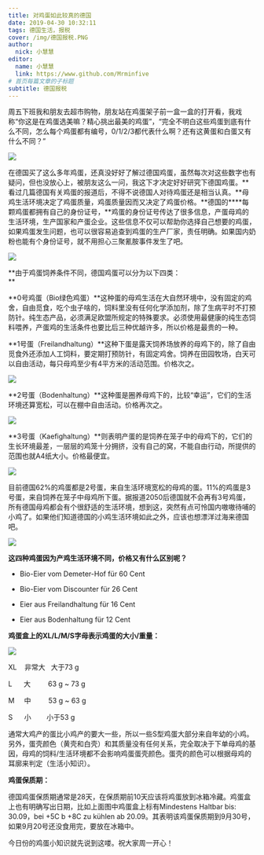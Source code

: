 ```yaml
---
title: 对鸡蛋如此较真的德国
date: 2019-04-30 10:32:11
tags: 德国生活，报税
cover: /img/德国报税.PNG
author: 
  nick: 小慧慧
editor:
  name: 小慧慧
  link: https://www.github.com/Mrminfive
# 首页每篇文章的子标题
subtitle: 德国报税
---
```


周五下班我和朋友去超市购物，朋友站在鸡蛋架子前一盒一盒的打开看，我戏称“你这是在鸡蛋选美嘛？精心挑出最美的鸡蛋”，“完全不明白这些鸡蛋到底有什么不同，怎么每个鸡蛋都有编号，0/1/2/3都代表什么啊？还有这黄蛋和白蛋又有什么不同？”

  

![](https://mmbiz.qpic.cn/mmbiz_jpg/rW3MWnUicJ7cuUTOjNcx5Ev5EJdsXT66n8w8tL2Ek8rpUViaZAiaic17Eg2uN5aCgsEbQ1HibmcRQ0ibJFiaoCC9sIIaQ/640?wx_fmt=jpeg)

  

在德国买了这么多年鸡蛋，还真没好好了解过德国鸡蛋，虽然每次对这些数字也有疑问，但也没放心上，被朋友这么一问，我这下才决定好好研究下德国鸡蛋。**看过几篇德国有关鸡蛋的报道后，不得不说德国人对待鸡蛋还是相当认真。**母鸡生活环境决定了鸡蛋质量，鸡蛋质量因而又决定了鸡蛋价格。**德国的****每颗鸡蛋都拥有自己的身份证号，**鸡蛋的身份证号传达了很多信息，产蛋母鸡的生活环境，生产国家和产蛋企业。这些信息不仅可以帮助你选择自己想要的鸡蛋，如果鸡蛋发生问题，也可以很容易追查到鸡蛋的生产厂家，责任明确。如果国内奶粉也能有个身份证号，就不用担心三聚氰胺事件发生了吧。

  

![](https://mmbiz.qpic.cn/mmbiz_jpg/rW3MWnUicJ7cuUTOjNcx5Ev5EJdsXT66nicGX79dl4Zxz77VoicDU1pQjibHkEBZwdrFrkdibY3SiaTeiaYJIVVAfGicaQ/640?wx_fmt=jpeg)

**由于鸡蛋饲养条件不同，德国鸡蛋可以分为以下四类：  
**

  

**0号鸡蛋（Bio绿色鸡蛋）**这种蛋的母鸡生活在大自然环境中，没有固定的鸡舍，自由觅食，吃个虫子啥的，饲料里没有任何化学添加剂，除了生病平时不打预防针。纯生态产品，必须满足欧盟所规定的特殊要求。必须使用最健康的纯生态饲料喂养，产蛋鸡的生活条件也要比后三种优越许多，所以价格是最贵的一种。  

  

**1号蛋（Freilandhaltung）**这种下蛋是露天饲养场放养的母鸡下的，除了自由觅食外还添加人工饲料，要定期打预防针，有固定鸡舍。饲养在田园牧场，白天可以自由活动，每只母鸡至少有4平方米的活动范围。价格次之。

  

![](https://mmbiz.qpic.cn/mmbiz_jpg/rW3MWnUicJ7cuUTOjNcx5Ev5EJdsXT66n0g0hkg1piah8ricV1us6zgr8ktgsoyssLhn8gKBrAz9hL0zAxbYLcDpA/640?wx_fmt=jpeg)

  

**2号蛋（Bodenhaltung）**这种蛋是圈养母鸡下的，比较“幸运”，它们的生活环境还算宽松，可以在棚中自由活动。价格再次之。

  

![](https://mmbiz.qpic.cn/mmbiz_jpg/rW3MWnUicJ7cuUTOjNcx5Ev5EJdsXT66nyVYwo5KFLFjnOw4VBG0GOWusvyZHIribXJ4p5BpINjDkfcZ1Fs9mrHg/640?wx_fmt=jpeg)

  

**3号蛋（Kaefighaltung）**则表明产蛋的是饲养在笼子中的母鸡下的，它们的生长环境最差，一层层的鸡笼十分拥挤，没有自己的窝，不能自由行动，所提供的范围也就A4纸大小。价格最便宜。

  

![](https://mmbiz.qpic.cn/mmbiz_jpg/rW3MWnUicJ7cuUTOjNcx5Ev5EJdsXT66ncVckEYz3mLA2GGbBuZ4DlJCicLnwBwFRRXUaOmDPHqOlic1SNTwdnZsw/640?wx_fmt=jpeg)

  

目前德国62%的鸡蛋都是2号蛋，来自生活环境宽松的母鸡的蛋。11%的鸡蛋是3号蛋，来自饲养在笼子中母鸡所下蛋。据报道2050后德国就不会再有3号鸡蛋，所有德国母鸡都会有个很舒适的生活环境，想到这，突然有点可怜国内嗷嗷待哺的小鸡了。如果他们知道德国的小鸡生活环境如此之外，应该也想漂洋过海来德国吧。

  

![](https://mmbiz.qpic.cn/mmbiz_jpg/rW3MWnUicJ7cuUTOjNcx5Ev5EJdsXT66nnvMUJfZtntPjV2p4iaZ0XTZG2qpAZs1KzI60jgMXhXZKDb9kxMEznmw/640?wx_fmt=jpeg)

  

**这四种鸡蛋因为产鸡生活环境不同，价格又有什么区别呢？**

  

*   Bio-Eier vom Demeter-Hof für 60 Cent
    
*   Bio-Eier vom Discounter für 26 Cent
    
*   Eier aus Freilandhaltung für 16 Cent
    
*   Eier aus Bodenhaltung für 12 Cent
    

  

**鸡蛋盒上的XL/L/M/S字母表示鸡蛋的大小/重量：**

  

![](https://mmbiz.qpic.cn/mmbiz_jpg/rW3MWnUicJ7cuUTOjNcx5Ev5EJdsXT66nu1ITNszE0YY1iacCRqgNkZeZ3hE7xcxZ7CHceyiaX5JaOvxjkRKY18qg/640?wx_fmt=jpeg)

  

XL    非常大   大于73 g    

L      大         63 g ~ 73 g    

M     中         53 g ~ 63 g    

S      小        小于53 g    

  

通常大鸡产的蛋比小鸡产的要大一些，所以一些S型鸡蛋大部分来自年幼的小鸡。另外，蛋壳颜色（黄壳和白壳）和其质量没有任何关系，完全取决于下单母鸡的基因，母鸡的饲料/生活环境都不会影响鸡蛋蛋壳颜色。蛋壳的颜色可以根据母鸡的耳廓来判定（生活小知识）。

  

**鸡蛋保质期：**

  

德国鸡蛋保质期通常是28天，在保质期前10天应该将鸡蛋放到冰箱冷藏。鸡蛋盒上也有明确写出日期，比如上面图中鸡蛋盒上标有Mindestens Haltbar bis: 30.09，bei +5C b +8C zu kühlen ab 20.09。其表明该鸡蛋保质期到9月30号，如果9月20号还没食用完，要放在冰箱中。

  

今日份的鸡蛋小知识就先说到这喽。祝大家周一开心！